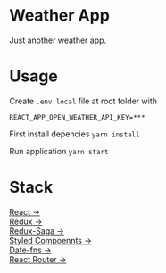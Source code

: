 # Weather App

Just another weather app.

# Usage

Create `.env.local` file at root folder with

```
REACT_APP_OPEN_WEATHER_API_KEY=***
```

First install depencies `yarn install`

Run application `yarn start`

# Stack

[React &rarr;](https://reactjs.org)  
[Redux &rarr;](https://redux.js.org/introduction)  
[Redux-Saga &rarr;](https://redux-saga.js.org)  
[Styled Compoennts &rarr;](https://www.styled-components.com)  
[Date-fns &rarr;](https://date-fns.org)  
[React Router &rarr;](https://reacttraining.com/react-router/)
